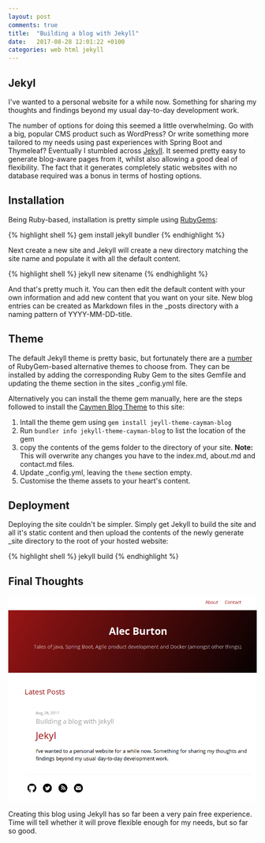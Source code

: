 ```yaml
---
layout: post
comments: true
title:  "Building a blog with Jekyll"
date:   2017-08-28 12:01:22 +0100
categories: web html jekyll 
---
```

## Jekyl
I've wanted to a personal website for a while now. Something for sharing my thoughts and findings beyond my usual day-to-day development work. 

The number of options for doing this seemed a little overwhelming. Go with a big, popular CMS product such as WordPress? Or write something more tailored to my needs using past experiences with Spring Boot and Thymeleaf? Eventually I stumbled across [Jekyll](https://jekyllrb.com). It seemed pretty easy to generate blog-aware pages from it, whilst also allowing a good deal of flexibility. The fact that it generates completely static websites with no database required was a bonus in terms of hosting options. 


## Installation
Being Ruby-based, installation is pretty simple using [RubyGems](https://rubygems.org):

{% highlight shell %}
gem install jekyll bundler
{% endhighlight %}

Next create a new site and Jekyll will create a new directory matching the site name and populate it with all the default content.

{% highlight shell %}
jekyll new sitename
{% endhighlight %}

And that's pretty much it. You can then edit the default content with your own information and add new content that you want on your site. New blog entries can be created as Markdown files in the _posts directory with a naming pattern of YYYY-MM-DD-title.

## Theme
The default Jekyll theme is pretty basic, but fortunately there are a [number](http://jekyllthemes.org) of RubyGem-based alternative themes to choose from. They can be installed by adding the corresponding Ruby Gem to the sites Gemfile and updating the theme section in the sites _config.yml file.

Alternatively you can install the theme gem manually, here are the steps followed to install the [Caymen Blog Theme](https://github.com/lorepirri/cayman-blog) to this site:

1. Intall the theme gem using `gem install jeyll-theme-cayman-blog`
2. Run `bundler info jekyll-theme-cayman-blog` to list the location of the gem
3. copy the contents of the gems folder to the directory of your site. **Note:** This will overwrite any changes you have to the index.md, about.md and contact.md files.
4. Update _config.yml, leaving the `theme` section empty. 
5. Customise the theme assets to your heart's content.

## Deployment
Deploying the site couldn't be simpler. Simply get Jekyll to build the site and all it's static content and then upload the contents of the newly generate _site directory to the root of your hosted website:

{% highlight shell %}
jekyll build
{% endhighlight %}

## Final Thoughts
![The Results](/assets/images/blog.png)

Creating this blog using Jekyll has so far been a very pain free experience. Time will tell whether it will prove flexible enough for my needs, but so far so good.

